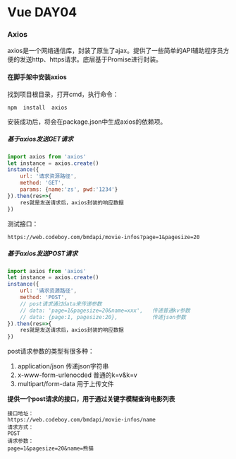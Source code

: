 # Vue DAY04

### Axios 

axios是一个网络通信库，封装了原生了ajax。提供了一些简单的API辅助程序员方便的发送http、https请求。底层基于Promise进行封装。

#### 在脚手架中安装axios

找到项目根目录，打开cmd，执行命令：

```shell
npm  install  axios
```

安装成功后，将会在package.json中生成axios的依赖项。

##### 基于axios发送GET请求

```javascript
import axios from 'axios'
let instance = axios.create()  
instance({
    url: '请求资源路径',
    method: 'GET',
    params: {name:'zs', pwd:'1234'}
}).then(res=>{
    res就是发送请求后，axios封装的响应数据
})
```

测试接口：

```
https://web.codeboy.com/bmdapi/movie-infos?page=1&pagesize=20
```



##### 基于axios发送POST请求

```javascript
import axios from 'axios'
let instance = axios.create()  
instance({
    url: '请求资源路径',
    method: 'POST',
    // post请求通过data来传递参数
    // data: 'page=1&pagesize=20&name=xxx',   传递普通kv参数
    // data: {page:1, pagesize:20},           传递json参数
}).then(res=>{
    res就是发送请求后，axios封装的响应数据
})
```

post请求参数的类型有很多种：

1. application/json     传递json字符串
2. x-www-form-urlenocded     普通的k=v&k=v
3. multipart/form-data    用于上传文件

**提供一个post请求的接口，用于通过关键字模糊查询电影列表**

```
接口地址：
https://web.codeboy.com/bmdapi/movie-infos/name
请求方式：
POST
请求参数：
page=1&pagesize=20&name=熊猫
```















